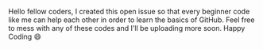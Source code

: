 Hello fellow coders,
I created this open issue so that every beginner code like me can help each other in order to learn the basics of GitHub.
Feel free to mess with any of these codes and I'll be uploading more soon.
Happy Coding 😄

